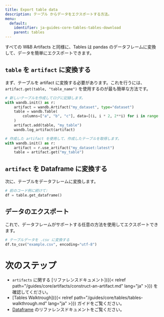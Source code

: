 ```yaml
---
title: Export table data
description: テーブル からデータをエクスポートする方法。
menu:
  default:
    identifier: ja-guides-core-tables-tables-download
    parent: tables
---
```


すべての W&B Artifacts と同様に、Tables は pandas のデータフレームに変換して、データを簡単にエクスポートできます。

## `table` を `artifact` に変換する
まず、テーブルを artifact に変換する必要があります。これを行うには、`artifact.get(table, "table_name")` を使用するのが最も簡単な方法です。

```python
# 新しいテーブルを作成してログに記録します。
with wandb.init() as r:
    artifact = wandb.Artifact("my_dataset", type="dataset")
    table = wandb.Table(
        columns=["a", "b", "c"], data=[(i, i * 2, 2**i) for i in range(10)]
    )
    artifact.add(table, "my_table")
    wandb.log_artifact(artifact)

# 作成した artifact を使用して、作成したテーブルを取得します。
with wandb.init() as r:
    artifact = r.use_artifact("my_dataset:latest")
    table = artifact.get("my_table")
```

## `artifact` を Dataframe に変換する
次に、テーブルをデータフレームに変換します。

```python
# 前のコード例に続けて:
df = table.get_dataframe()
```

## データのエクスポート
これで、データフレームがサポートする任意の方法を使用してエクスポートできます。

```python
# テーブルデータを .csv に変換する
df.to_csv("example.csv", encoding="utf-8")
```

# 次のステップ
- `artifacts` に関する [リファレンスドキュメント]({{< relref path="/guides/core/artifacts/construct-an-artifact.md" lang="ja" >}}) を確認してください。
- [Tables Walktrough]({{< relref path="/guides/core/tables/tables-walkthrough.md" lang="ja" >}}) ガイドをご覧ください。
- [Dataframe](https://pandas.pydata.org/docs/reference/api/pandas.DataFrame.html) のリファレンスドキュメントをご覧ください。
